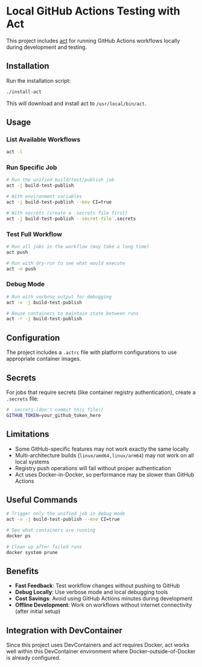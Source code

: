 # Local GitHub Actions Testing with Act

This project includes [act](https://github.com/nektos/act) for running GitHub Actions workflows locally during development and testing.

## Installation

Run the installation script:

```bash
./install-act
```

This will download and install act to `/usr/local/bin/act`.

## Usage

### List Available Workflows
```bash
act -l
```

### Run Specific Job
```bash
# Run the unified build/test/publish job
act -j build-test-publish

# With environment variables
act -j build-test-publish --env CI=true

# With secrets (create a .secrets file first)
act -j build-test-publish --secret-file .secrets
```

### Test Full Workflow
```bash
# Run all jobs in the workflow (may take a long time)
act push

# Run with dry-run to see what would execute
act -n push
```

### Debug Mode
```bash
# Run with verbose output for debugging
act -v -j build-test-publish

# Reuse containers to maintain state between runs
act -r -j build-test-publish
```

## Configuration

The project includes a `.actrc` file with platform configurations to use appropriate container images.

## Secrets

For jobs that require secrets (like container registry authentication), create a `.secrets` file:

```bash
# .secrets (don't commit this file!)
GITHUB_TOKEN=your_github_token_here
```

## Limitations

- Some GitHub-specific features may not work exactly the same locally
- Multi-architecture builds (`linux/amd64,linux/arm64`) may not work on all local systems
- Registry push operations will fail without proper authentication
- Act uses Docker-in-Docker, so performance may be slower than GitHub Actions

## Useful Commands

```bash
# Trigger only the unified job in debug mode
act -v -j build-test-publish --env CI=true

# See what containers are running
docker ps

# Clean up after failed runs
docker system prune
```

## Benefits

- **Fast Feedback**: Test workflow changes without pushing to GitHub
- **Debug Locally**: Use verbose mode and local debugging tools
- **Cost Savings**: Avoid using GitHub Actions minutes during development
- **Offline Development**: Work on workflows without internet connectivity (after initial setup)

## Integration with DevContainer

Since this project uses DevContainers and act requires Docker, act works well within this DevContainer environment where Docker-outside-of-Docker is already configured.
